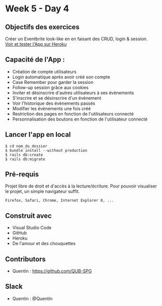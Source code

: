 # Week 5 - Day 4

## Objectifs des exercices

Créer un Eventbrite look-like en en faisant des CRUD, login & session.<br/>
[Voir et tester l'App sur Heroku](https://dry-meadow-50132.herokuapp.com/)


## Capacité de l'App :

* Création de compte utilisateurs
* Login automatique après avoir créé son compte
* Case Remember pour garder la session
* Follow-up session grâce aux cookies
* Inviter et désinscrire d'autres utilisateurs à ses évènements
* S'inscrire et se désinscrire d'un évènement
* Voir l'historique des évènements passés
* Modifier les évènements une fois créé
* Restriction des pages en fonction de l'utilisateurs connecté
* Personnalisation des boutons en fonction de l'utilisateur connecté

## Lancer l'app en local

```
$ cd nom_du_dossier
$ bundle install --without production
$ rails db:create
$ rails db:migrate
```

## Pré-requis

Projet libre de droit et d'accès à la lecture/écriture. 
Pour pouvoir visualiser le projet, un simple navigateur suffit.


```
Firefox, Safari, Chrome, Internet Explorer 8, ...
```

## Construit avec

* Visual Studio Code
* GitHub
* Heroku
* De l'amour et des chouquettes


## Contributors

* Quentin : https://github.com/QUB-SPG

## Slack

* Quentin : @Quentin